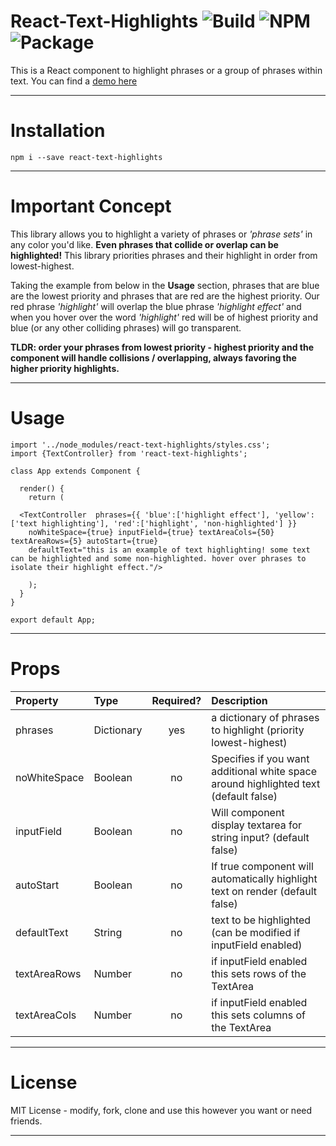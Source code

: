 # React-Text-Highlights ![Build](https://img.shields.io/badge/build-passing-brightgreen.svg) ![NPM](https://img.shields.io/badge/npm-5.5.1-brightgreen.svg) ![Package](https://img.shields.io/badge/npm%20package-1.1.1-brightgreen.svg)

This is a React component to highlight phrases or a group of phrases within text.
You can find a [demo here](https://zombieanomaly.github.io/React-Text-Highlights)

----

# Installation
    npm i --save react-text-highlights
    
----

# Important Concept
This library allows you to highlight a variety of phrases or *'phrase sets'* in any color you'd like. **Even phrases that collide or overlap can be highlighted!** This library priorities phrases and their highlight in order from lowest-highest. 

Taking the example from below in the **Usage** section, phrases that are blue are the lowest priority and phrases that are red are the highest priority. Our red phrase *'highlight'* will overlap the blue phrase *'highlight effect'* and when you hover over the word *'highlight'* red will be of highest priority and blue (or any other colliding phrases) will go transparent.

**TLDR: order your phrases from lowest priority - highest priority and the component will handle collisions / overlapping, always favoring the higher priority highlights.**

----

# Usage

    import '../node_modules/react-text-highlights/styles.css';
    import {TextController} from 'react-text-highlights';

    class App extends Component {
      
      render() {
        return (
        
      <TextController  phrases={{ 'blue':['highlight effect'], 'yellow':['text highlighting'], 'red':['highlight', 'non-highlighted'] }} 
        noWhiteSpace={true} inputField={true} textAreaCols={50} textAreaRows={5} autoStart={true} 
        defaultText="this is an example of text highlighting! some text can be highlighted and some non-highlighted. hover over phrases to isolate their highlight effect."/>

        );
      }
    }
    
    export default App;
    
----

# Props

| Property | Type | Required? | Description |
|:---|:---|:---:|:---|
| phrases | Dictionary | yes | a dictionary of phrases to highlight (priority lowest-highest) |
| noWhiteSpace | Boolean | no | Specifies if you want additional white space around highlighted text (default false)|
| inputField | Boolean | no | Will component display textarea for string input? (default false) |
| autoStart | Boolean | no | If true component will automatically highlight text on render (default false) |
| defaultText | String | no | text to be highlighted (can be modified if inputField enabled) |
| textAreaRows | Number | no | if inputField enabled this sets rows of the TextArea |
| textAreaCols | Number | no | if inputField enabled this sets columns of the TextArea |

----

# License
MIT License - modify, fork, clone and use this however you want or need friends.

----
